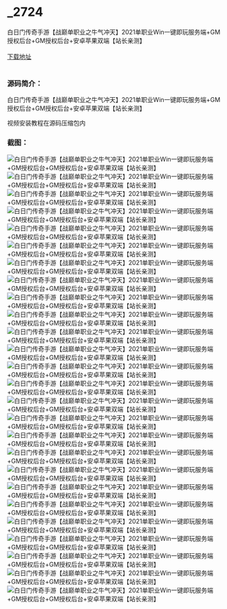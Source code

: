 # _2724
白日门传奇手游【战巅单职业之牛气冲天】2021单职业Win一键即玩服务端+GM授权后台+GM授权后台+安卓苹果双端【站长亲测】
<br/></br>
[下载地址](https://www.uuid2.com/2724.html "下载地址")
<br/></br>
<h3>源码简介：</h3>
<p>白日门传奇手游【战巅单职业之牛气冲天】2021单职业Win一键即玩服务端+GM授权后台+GM授权后台+安卓苹果双端【站长亲测】<p>
<p>视频安装教程在源码压缩包内<p>
<h3>截图：</h3>
<img src="https://www.uuid2.com/wp-content/uploads/img/202109/83fc814299.jpg" alt="白日门传奇手游【战巅单职业之牛气冲天】2021单职业Win一键即玩服务端+GM授权后台+GM授权后台+安卓苹果双端【站长亲测】"><img src="https://www.uuid2.com/wp-content/uploads/img/202109/e8f14d1933.jpg" alt="白日门传奇手游【战巅单职业之牛气冲天】2021单职业Win一键即玩服务端+GM授权后台+GM授权后台+安卓苹果双端【站长亲测】"><img src="https://www.uuid2.com/wp-content/uploads/img/202109/52b3c8d419.jpg" alt="白日门传奇手游【战巅单职业之牛气冲天】2021单职业Win一键即玩服务端+GM授权后台+GM授权后台+安卓苹果双端【站长亲测】"><img src="https://www.uuid2.com/wp-content/uploads/img/202109/f2029b5575.jpg" alt="白日门传奇手游【战巅单职业之牛气冲天】2021单职业Win一键即玩服务端+GM授权后台+GM授权后台+安卓苹果双端【站长亲测】"><img src="https://www.uuid2.com/wp-content/uploads/img/202109/cf839a7618.jpg" alt="白日门传奇手游【战巅单职业之牛气冲天】2021单职业Win一键即玩服务端+GM授权后台+GM授权后台+安卓苹果双端【站长亲测】"><img src="https://www.uuid2.com/wp-content/uploads/img/202109/cf839a7387.jpg" alt="白日门传奇手游【战巅单职业之牛气冲天】2021单职业Win一键即玩服务端+GM授权后台+GM授权后台+安卓苹果双端【站长亲测】"><img src="https://www.uuid2.com/wp-content/uploads/img/202109/f2e7569785.jpg" alt="白日门传奇手游【战巅单职业之牛气冲天】2021单职业Win一键即玩服务端+GM授权后台+GM授权后台+安卓苹果双端【站长亲测】"><img src="https://www.uuid2.com/wp-content/uploads/img/202109/2cf6d38321.jpg" alt="白日门传奇手游【战巅单职业之牛气冲天】2021单职业Win一键即玩服务端+GM授权后台+GM授权后台+安卓苹果双端【站长亲测】"><img src="https://www.uuid2.com/wp-content/uploads/img/202109/6100c70257.jpg" alt="白日门传奇手游【战巅单职业之牛气冲天】2021单职业Win一键即玩服务端+GM授权后台+GM授权后台+安卓苹果双端【站长亲测】"><img src="https://www.uuid2.com/wp-content/uploads/img/202109/be097b2555.jpg" alt="白日门传奇手游【战巅单职业之牛气冲天】2021单职业Win一键即玩服务端+GM授权后台+GM授权后台+安卓苹果双端【站长亲测】"><img src="https://www.uuid2.com/wp-content/uploads/img/202109/be097b2255.jpg" alt="白日门传奇手游【战巅单职业之牛气冲天】2021单职业Win一键即玩服务端+GM授权后台+GM授权后台+安卓苹果双端【站长亲测】"><img src="https://www.uuid2.com/wp-content/uploads/img/202109/25b898c498.jpg" alt="白日门传奇手游【战巅单职业之牛气冲天】2021单职业Win一键即玩服务端+GM授权后台+GM授权后台+安卓苹果双端【站长亲测】"><img src="https://www.uuid2.com/wp-content/uploads/img/202109/bbc6ad7572.jpg" alt="白日门传奇手游【战巅单职业之牛气冲天】2021单职业Win一键即玩服务端+GM授权后台+GM授权后台+安卓苹果双端【站长亲测】"><img src="https://www.uuid2.com/wp-content/uploads/img/202109/840f87a965.jpg" alt="白日门传奇手游【战巅单职业之牛气冲天】2021单职业Win一键即玩服务端+GM授权后台+GM授权后台+安卓苹果双端【站长亲测】"><img src="https://www.uuid2.com/wp-content/uploads/img/202109/ed99a93921.jpg" alt="白日门传奇手游【战巅单职业之牛气冲天】2021单职业Win一键即玩服务端+GM授权后台+GM授权后台+安卓苹果双端【站长亲测】"><img src="https://www.uuid2.com/wp-content/uploads/img/202109/ed99a93525.jpg" alt="白日门传奇手游【战巅单职业之牛气冲天】2021单职业Win一键即玩服务端+GM授权后台+GM授权后台+安卓苹果双端【站长亲测】"><img src="https://www.uuid2.com/wp-content/uploads/img/202109/b975d24838.jpg" alt="白日门传奇手游【战巅单职业之牛气冲天】2021单职业Win一键即玩服务端+GM授权后台+GM授权后台+安卓苹果双端【站长亲测】"><img src="https://www.uuid2.com/wp-content/uploads/img/202109/db7f354260.jpg" alt="白日门传奇手游【战巅单职业之牛气冲天】2021单职业Win一键即玩服务端+GM授权后台+GM授权后台+安卓苹果双端【站长亲测】"><img src="https://www.uuid2.com/wp-content/uploads/img/202109/509723b745.jpg" alt="白日门传奇手游【战巅单职业之牛气冲天】2021单职业Win一键即玩服务端+GM授权后台+GM授权后台+安卓苹果双端【站长亲测】"><img src="https://www.uuid2.com/wp-content/uploads/img/202109/c118972901.jpg" alt="白日门传奇手游【战巅单职业之牛气冲天】2021单职业Win一键即玩服务端+GM授权后台+GM授权后台+安卓苹果双端【站长亲测】"><img src="https://www.uuid2.com/wp-content/uploads/img/202109/c118972963.jpg" alt="白日门传奇手游【战巅单职业之牛气冲天】2021单职业Win一键即玩服务端+GM授权后台+GM授权后台+安卓苹果双端【站长亲测】"><img src="https://www.uuid2.com/wp-content/uploads/img/202109/8d0cc05389.jpg" alt="白日门传奇手游【战巅单职业之牛气冲天】2021单职业Win一键即玩服务端+GM授权后台+GM授权后台+安卓苹果双端【站长亲测】"><img src="https://www.uuid2.com/wp-content/uploads/img/202109/ef48751276.jpg" alt="白日门传奇手游【战巅单职业之牛气冲天】2021单职业Win一键即玩服务端+GM授权后台+GM授权后台+安卓苹果双端【站长亲测】"><img src="https://www.uuid2.com/wp-content/uploads/img/202109/d2e3b30134.jpg" alt="白日门传奇手游【战巅单职业之牛气冲天】2021单职业Win一键即玩服务端+GM授权后台+GM授权后台+安卓苹果双端【站长亲测】"><img src="https://www.uuid2.com/wp-content/uploads/img/202109/d2e3b30274.jpg" alt="白日门传奇手游【战巅单职业之牛气冲天】2021单职业Win一键即玩服务端+GM授权后台+GM授权后台+安卓苹果双端【站长亲测】"><img src="https://www.uuid2.com/wp-content/uploads/img/202109/688856e325.jpg" alt="白日门传奇手游【战巅单职业之牛气冲天】2021单职业Win一键即玩服务端+GM授权后台+GM授权后台+安卓苹果双端【站长亲测】">
